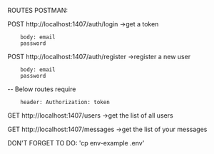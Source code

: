 ROUTES POSTMAN:

POST http://localhost:1407/auth/login
  ->get a token

        body: email
        password
        
POST http://localhost:1407/auth/register
  ->register a new user

        body: email
        password

-- Below routes require

        header: Authorization: token

GET http://localhost:1407/users
  ->get the list of all users


GET http://localhost:1407/messages
  ->get the list of your messages



DON'T FORGET TO DO: 'cp env-example .env'